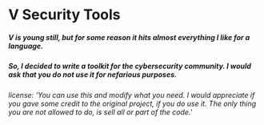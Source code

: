 
# V Security Tools
##### V is young still, but for some reason it hits almost everything I like for a language. 
##### So, I decided to write a toolkit for the cybersecurity community. I would ask that you do not use it for nefarious purposes.
###### license: 'You can use this and modify what you need. I would appreciate if you gave some credit to the original project, if you do use it. The only thing you are not allowed to do, is sell all or part of the code.'